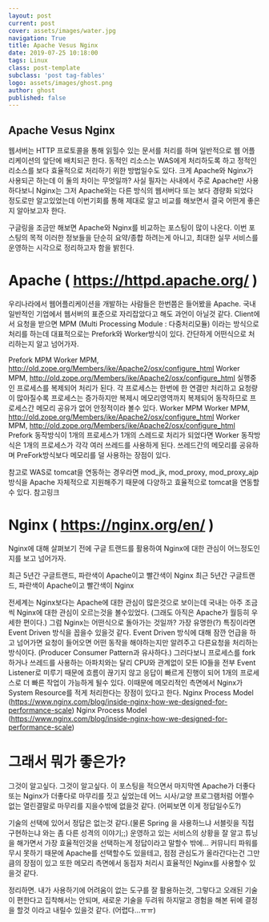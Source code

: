 ```yaml
---
layout: post
current: post
cover: assets/images/water.jpg
navigation: True
title: Apache Vesus Nginx
date: 2019-07-25 10:18:00
tags: Linux
class: post-template
subclass: 'post tag-fables'
logo: assets/images/ghost.png
author: ghost
published: false
---
```


## Apache Vesus Nginx
웹서버는 HTTP 프로토콜을 통해 읽힐수 있는 문서를 처리를 하며 일반적으로 웹 어플리케이션의 앞단에 배치되곤 한다. 동적인 리소스는 WAS에게 처리하도록 하고 정적인 리소스를 보다 효율적으로 처리하기 위한 방법일수도 있다. 크게 Apache와 Nginx가 사용되곤 하는데 이 둘의 차이는 무엇일까? 사실 필자는 사내에서 주로 Apache만 사용하다보니 Nginx는 그저 Apache와는 다른 방식의 웹서버다 또는 보다 경량화 되었다 정도로만 알고있었는데 이번기회를 통해 제대로 알고 비교를 해보면서 결국 어떤게 좋은지 알아보고자 한다.

구글링을 조금만 해보면 Apache와 Nginx를 비교하는 포스팅이 많이 나온다. 이번 포스팅의 목적 이러한 정보들을 단순히 요약/종합 하려는게 아니고, 최대한 실무 서비스를 운영하는 시각으로 정리하고자 함을 밝힌다.

# Apache ( https://httpd.apache.org/ )
우리나라에서 웹어플리케이션을 개발하는 사람들은 한번쯤은 들어봤을 Apache. 국내 일반적인 기업에서 웹서버의 표준으로 자리잡았다고 해도 과언이 아닐것 같다. Client에서 요청을 받으면 MPM (Multi Processing Module : 다중처리모듈) 이라는 방식으로 처리를 하는데 대표적으로는 Prefork와 Worker방식이 있다. 간단하게 어떤식으로 처리하는지 알고 넘어가자.

Prefork MPM
Worker MPM, http://old.zope.org/Members/ike/Apache2/osx/configure_html
Worker MPM, http://old.zope.org/Members/ike/Apache2/osx/configure_html
실행중인 프로세스를 복제되어 처리가 된다. 각 프로세스는 한번에 한 연결만 처리하고 요청량이 많아질수록 프로세스는 증가하지만 복제시 메모리영역까지 복제되어 동작하므로 프로세스간 메모리 공유가 없어 안정적이라 볼수 있다.
Worker MPM
Worker MPM, http://old.zope.org/Members/ike/Apache2/osx/configure_html
Worker MPM, http://old.zope.org/Members/ike/Apache2/osx/configure_html
Prefork 동작방식이 1개의 프로세스가 1개의 스레드로 처리가 되었다면 Worker 동작방식은 1개의 프로세스가 각각 여러 쓰레드를 사용하게 된다. 쓰레드간의 메모리를 공유하며 PreFork방식보다 메모리를 덜 사용하는 장점이 있다.


참고로 WAS로 tomcat을 연동하는 경우라면 mod_jk, mod_proxy, mod_proxy_ajp 방식을 Apache 자체적으로 지원해주기 때문에 다양하고 효율적으로 tomcat을 연동할수 있다. 참고링크

# Nginx ( https://nginx.org/en/ )
Nginx에 대해 살펴보기 전에 구글 트랜드를 활용하여 Nginx에 대한 관심이 어느정도인지를 보고 넘어가자.

최근 5년간 구글트랜드, 파란색이 Apache이고 빨간색이 Nginx
최근 5년간 구글트랜드, 파란색이 Apache이고 빨간색이 Nginx

전세계는 Nginx보다는 Apache에 대한 관심이 많은것으로 보이는데 국내는 아주 조금씩 Nginx에 대한 관심이 오르는것을 볼수있었다. (그래도 아직은 Apache가 월등히 우세한 편이다.)
그럼 Nginx는 어떤식으로 돌아가는 것일까? 가장 유명한(?) 특징이라면 Event Driven 방식을 꼽을수 있을것 같다. Event Driven 방식에 대해 잠깐 언급을 하고 넘어가면 요청이 들어오면 어떤 동작을 해야하는지만 알려주고 다른요청을 처리하는 방식이다. (Producer Consumer Pattern과 유사하다.) 그러다보니 프로세스를 fork하거나 쓰레드를 사용하는 아파치와는 달리 CPU와 관계없이 모든 IO들을 전부 Event Listener로 미루기 때문에 흐름이 끊기지 않고 응답이 빠르게 진행이 되어 1개의 프로세스로 더 빠른 작업이 가능하게 될수 있다. 이때문에 메모리적인 측면에서 Nginx가 System Resource를 적게 처리한다는 장점이 있다고 한다.
Nginx Process Model (https://www.nginx.com/blog/inside-nginx-how-we-designed-for-performance-scale)
Nginx Process Model (https://www.nginx.com/blog/inside-nginx-how-we-designed-for-performance-scale)
# 그래서 뭐가 좋은가?
그것이 알고싶다.
그것이 알고싶다.
이 포스팅을 적으면서 마지막엔 Apache가 더좋다 또는 Nginx가 더좋다로 마무리를 짓고 싶었는데 어느 시사/교양 프로그램처럼 어쩔수 없는 열린결말로 마무리를 지을수밖에 없을것 같다. (어찌보면 이게 정답일수도?)

기술의 선택에 있어서 정답은 없는것 같다.(물론 Spring 을 사용하느냐 서블릿을 직접 구현하는냐 와는 좀 다른 성격의 이야기;;) 운영하고 있는 서비스의 상황을 잘 알고 튜닝을 해가면서 가장 효율적인것을 선택하는게 정답이라고 말할수 밖에… 커뮤니티 파워를 무시 못하기 때문에 Apache를 선택할수도 있을테고, 점점 관심도가 올라간다는건 그만큼의 장점이 있고 또한 메모리 측면에서 동접자 처리시 효율적인 Nginx를 사용할수 있을것 같다.

정리하면. 내가 사용하기에 어려움이 없는 도구를 잘 활용하는것, 그렇다고 오래된 기술이 편한다고 집착해서는 안되며, 새로운 기술을 두려워 하지말고 경험을 해본 뒤에 결정을 할것 이라고 내릴수 있을것 같다. (어렵다…ㅠㅠ)
